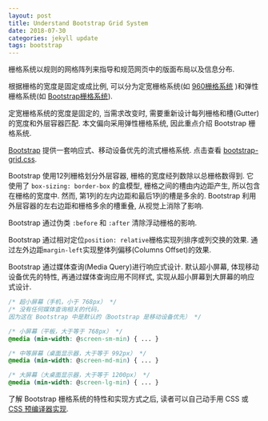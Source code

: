 ```yaml
---
layout: post
title: Understand Bootstrap Grid System
date: 2018-07-30
categories: jekyll update
tags: bootstrap
---
```

栅格系统以规则的网格阵列来指导和规范网页中的版面布局以及信息分布.

根据栅格的宽度是固定或成比例, 可以分为定宽栅格系统(如 [960栅格系统][960 grid system] )和弹性栅格系统(如 [Bootstrap栅格系统][bootstrap grid system]).

定宽栅格系统的宽度是固定的, 当需求改变时, 需要重新设计每列栅格和槽(Gutter)的宽度和外层容器匹配. 本文偏向采用弹性栅格系统, 因此重点介绍 Bootstrap 栅格系统.

[Bootstrap][bootstrap docs] 提供一套响应式、移动设备优先的流式栅格系统. 点击查看 [bootstrap-grid.css][bootstrap-grid.css].

Bootstrap 使用12列栅格划分外层容器, 栅格的宽度经列数除以总栅格数得到. 它使用了 `box-sizing: border-box` 的盒模型, 栅格之间的槽由内边距产生, 所以包含在栅格的宽度中. 然而, 第1列的左内边距和最后1列的槽是多余的. Bootstrap 利用外层容器的左右边距和栅格多余的槽重叠, 从视觉上消除了影响.

Bootstrap 通过伪类 `:before` 和 `:after` 清除浮动栅格的影响.

Bootstrap 通过相对定位`position: relative`栅格实现列排序或列交换的效果. 通过左外边距`margin-left`实现整体列偏移(Columns Offset)的效果.

Bootstrap 通过媒体查询(Media Query)进行响应式设计. 默认超小屏幕, 体现移动设备优先的特性, 再通过媒体查询应用不同样式, 实现从超小屏幕到大屏幕的响应式设计.

```css
/* 超小屏幕（手机，小于 768px） */
/* 没有任何媒体查询相关的代码，
因为这在 Bootstrap 中是默认的（Bootstrap 是移动设备优先） */

/* 小屏幕（平板，大于等于 768px） */
@media (min-width: @screen-sm-min) { ... }

/* 中等屏幕（桌面显示器，大于等于 992px） */
@media (min-width: @screen-md-min) { ... }

/* 大屏幕（大桌面显示器，大于等于 1200px） */
@media (min-width: @screen-lg-min) { ... }

```
了解 Bootstrap 栅格系统的特性和实现方式之后, 读者可以自己动手用 CSS 或 [CSS 预编译器实现][bootstrap grid system design with sass].



[960 grid system]:https://960.gs/demo.html
[bootstrap docs]:http://www.bootcss.com/
[bootstrap-grid.css]:{{site.baseurl}}/public/css/bootstrap-grid.css
[bootstrap grid system]:https://v3.bootcss.com/css/#grid
[bootstrap grid system design with sass]:#
